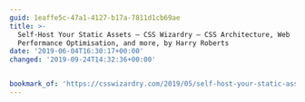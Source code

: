 ```yaml
---
guid: 1eaffe5c-47a1-4127-b17a-7811d1cb69ae
title: >-
  Self-Host Your Static Assets – CSS Wizardry – CSS Architecture, Web
  Performance Optimisation, and more, by Harry Roberts
date: '2019-06-04T16:30:17+00:00'
changed: '2019-09-24T14:32:36+00:00'


bookmark_of: 'https://csswizardry.com/2019/05/self-host-your-static-assets/'
---
```


